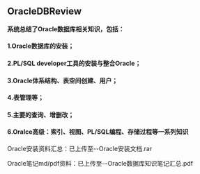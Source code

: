 ## OracleDBReview
**系统总结了Oracle数据库相关知识，包括：**
#### 1.Oracle数据库的安装；
#### 2.PL/SQL developer工具的安装与整合Oracle；
#### 3.Oracle体系结构、表空间创建、用户；
#### 4.表管理等；
#### 5.主要的查询、增删改；
#### 6.Oralce高级：索引、视图、PL/SQL编程、存储过程等一系列知识

Oracle安装资料汇总：已上传至--Oracle安装文档.rar

Oracle笔记md/pdf资料：已上传至--Oracle数据库知识笔记汇总.pdf
